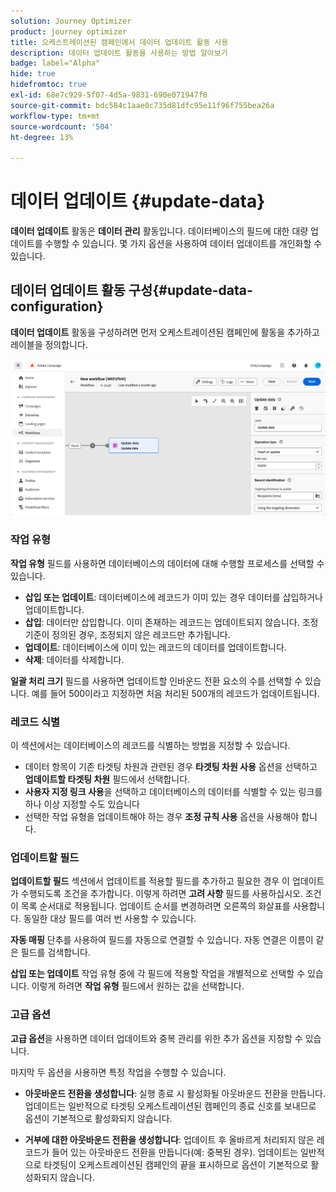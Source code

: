 ```yaml
---
solution: Journey Optimizer
product: journey optimizer
title: 오케스트레이션된 캠페인에서 데이터 업데이트 활동 사용
description: 데이터 업데이트 활동을 사용하는 방법 알아보기
badge: label="Alpha"
hide: true
hidefromtoc: true
exl-id: 68e7c929-5f07-4d5a-9831-690e071947f8
source-git-commit: bdc584c1aae0c735d81dfc95e11f96f755bea26a
workflow-type: tm+mt
source-wordcount: '504'
ht-degree: 13%

---
```


# 데이터 업데이트 {#update-data}

**데이터 업데이트** 활동은 **데이터 관리** 활동입니다. 데이터베이스의 필드에 대한 대량 업데이트를 수행할 수 있습니다. 몇 가지 옵션을 사용하여 데이터 업데이트를 개인화할 수 있습니다.

<!--
The **Operation type** field lets you choose the process to be carried out on the data in the database. Select the first option to add data or update (it if it has already been added). You can also only add data, only update data, or delete data. Select the **Update and merge collections** to select a primary record to link duplicates to, and delete those duplicates safely

Specify how to identify the records in the database: if data relate to an existing targeting dimension, select the **Using the targeting dimension** option and select the targeting dimension and fields to update. Otherwise, specify one or more custom links to identify the data in the database, or direct use of reconciliation keys.

Select the fields to update and reconciliation settings. You can use the **Auto-mapping** option to automatically identify the fields to be updated.

The **Advanced options** section let you specify additional settings to manage data and duplicates.

Toggle the **Generate an outbound transition** option to add an outbound transition that will be activated at the end of the execution of the **Update data** activity. The update generally marks the end of a targeting workflow and therefore the option is not activated by default.

Toggle the **Generate an outbound transition for rejects** option to add an outbound transition containing records that have not been correctly processed after the update (for example if there is a duplicate). The update generally marks the end of a targeting workflow and therefore the option is not activated by default.
-->

## 데이터 업데이트 활동 구성{#update-data-configuration}

**데이터 업데이트** 활동을 구성하려면 먼저 오케스트레이션된 캠페인에 활동을 추가하고 레이블을 정의합니다.

![](../assets/workflow-update-data.png)

### 작업 유형

**작업 유형** 필드를 사용하면 데이터베이스의 데이터에 대해 수행할 프로세스를 선택할 수 있습니다.

* **삽입 또는 업데이트**: 데이터베이스에 레코드가 이미 있는 경우 데이터를 삽입하거나 업데이트합니다.
* **삽입**: 데이터만 삽입합니다. 이미 존재하는 레코드는 업데이트되지 않습니다. 조정 기준이 정의된 경우, 조정되지 않은 레코드만 추가됩니다.
* **업데이트**: 데이터베이스에 이미 있는 레코드의 데이터를 업데이트합니다.
* **삭제**: 데이터를 삭제합니다.

**일괄 처리 크기** 필드를 사용하면 업데이트할 인바운드 전환 요소의 수를 선택할 수 있습니다. 예를 들어 500이라고 지정하면 처음 처리된 500개의 레코드가 업데이트됩니다.

### 레코드 식별

이 섹션에서는 데이터베이스의 레코드를 식별하는 방법을 지정할 수 있습니다.

* 데이터 항목이 기존 타겟팅 차원과 관련된 경우 **타겟팅 차원 사용** 옵션을 선택하고 **업데이트할 타겟팅 차원** 필드에서 선택합니다.
* **사용자 지정 링크 사용**&#x200B;을 선택하고 데이터베이스의 데이터를 식별할 수 있는 링크를 하나 이상 지정할 수도 있습니다
* 선택한 작업 유형을 업데이트해야 하는 경우 **조정 규칙 사용** 옵션을 사용해야 합니다.

### 업데이트할 필드

**업데이트할 필드** 섹션에서 업데이트를 적용할 필드를 추가하고 필요한 경우 이 업데이트가 수행되도록 조건을 추가합니다. 이렇게 하려면 **고려 사항** 필드를 사용하십시오. 조건이 목록 순서대로 적용됩니다. 업데이트 순서를 변경하려면 오른쪽의 화살표를 사용합니다. 동일한 대상 필드를 여러 번 사용할 수 있습니다.

**자동 매핑** 단추를 사용하여 필드를 자동으로 연결할 수 있습니다. 자동 연결은 이름이 같은 필드를 검색합니다.

**삽입 또는 업데이트** 작업 유형 중에 각 필드에 적용할 작업을 개별적으로 선택할 수 있습니다. 이렇게 하려면 **작업 유형** 필드에서 원하는 값을 선택합니다.

### 고급 옵션

**고급 옵션**&#x200B;을 사용하면 데이터 업데이트와 중복 관리를 위한 추가 옵션을 지정할 수 있습니다.

<!--
* **Disable automatic key management**
* **Disable audit**
* **Empty the destination value if the source value is empty**
* **Update all columns with matching names**
* **Ignore records which concern the same target**: only the first in the list of expressions will be considered
-->

마지막 두 옵션을 사용하면 특정 작업을 수행할 수 있습니다.

* **아웃바운드 전환을 생성합니다**: 실행 종료 시 활성화될 아웃바운드 전환을 만듭니다. 업데이트는 일반적으로 타겟팅 오케스트레이션된 캠페인의 종료 신호를 보내므로 옵션이 기본적으로 활성화되지 않습니다.

* **거부에 대한 아웃바운드 전환을 생성합니다**: 업데이트 후 올바르게 처리되지 않은 레코드가 들어 있는 아웃바운드 전환을 만듭니다(예: 중복된 경우). 업데이트는 일반적으로 타겟팅이 오케스트레이션된 캠페인의 끝을 표시하므로 옵션이 기본적으로 활성화되지 않습니다.
